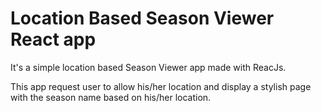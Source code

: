 # Location Based Season Viewer React app

It's a simple location based Season Viewer app made with ReacJs.

This app request user to allow his/her location and display a stylish page with the season name based on his/her location.

